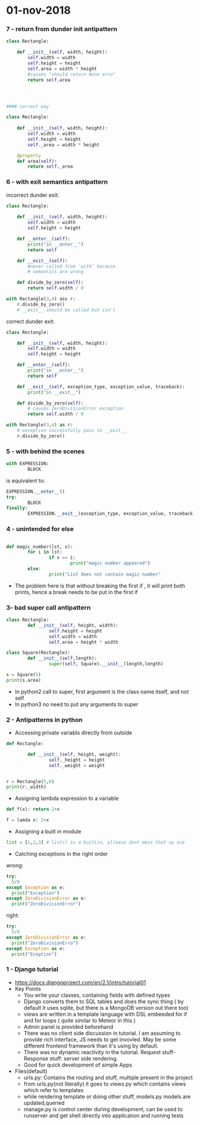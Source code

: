 # 01-nov-2018

### 7 - return from dunder init antipattern

```python
class Rectangle:

	def __init__(self, width, height):
		self.width = width
		self.height = height
		self.area = width * height
		#causes "should return None erro"
		return self.area




#### correct way 

class Rectangle:
		
	def __init__(self, width, height):
		self.width = width
		self.height = height
		self._area = width * height

	@property
	def area(self):
		return self._area


```


### 6 - with exit semantics antipattern

incorrect dunder exit:
```python
class Rectangle:
	
	def __init__(self, width, height):
		self.width = width
		self.height = height

	def __enter__(self):
		print("in __enter__")
		return self

	def __exit__(self):
		#never called from 'with' because
		# semantics are wrong

	def divide_by_zero(self):
		return self.width / 0

with Rectangle(3,4) ass r:
	r.divide_by_zero()
	# __exit__ should be called but isn't
```

correct dunder exit:
```python
class Rectangle:

	def __init__(self, width, height):
		self.width = width
		self.height = height

	def __enter__(self):
		print("in __enter__")
		return self

	def __exit__(self, exception_type, exception_value, traceback):
		print("in __exit__")

	def divide_by_zero(self):
		# causes ZeroDivisionError exception
		return self.width / 0 

with Rectangle(3,4) as r:
	# exception successfully pass to __exit__
	r.divide_by_zero()
```




### 5 - with behind the scenes

```python
with EXPRESSION:
        BLOCK
```
is equivalent to:
```python
EXPRESSION.__enter__()
try:
        BLOCK
finally:
        EXPRESSION.__exit__(exception_type, exception_value, traceback)
```

### 4 - unintended for else

```python

def magic_number(lst, x):
        for i in lst:
                if x == i:
                        print("magic number appeared")
        else:
                print("List does not contain magic number"

```

- The problem here is that without breaking the first if , it will print both prints, hence a break needs to be put in the first if

### 3- bad super call antipattern

```python
class Rectangle:
        def __init__(self, height, width):
                self.height = height
                self.width = width
                self.area = height * width

class Square(Rectangle):
        def __init__(self,length):
                super(self, Square).__init__(length,length)

s = Square(5)
print(s.area)
```

 - In python2 call to super, first argument is the class name itself, and not self
 - In python3 no need to put any arguments to super






### 2 - Antipatterns in python

- Accessing private variabls directly from outside
```python
def Rectangle:

        def __init__(self, height, weight):
                self._height = height
                self._weight = weight


r = Rectangle(5,6)
print(r._width)
```

- Assigning lambda expression to a variable
```python
def f(x): return 2+x

f = lamda x: 2+x 
```

- Assigning a built in module 
```python
list = [1,2,3] # list() is a builtin, pllease dont mess that up xce
```
- Catching exceptions in the right order

wrong:
```python
try:
  5/0
except Exception as e:
  print("Exception")
except ZeroDivisionError as e:
  print("ZeroDivisionError")
```
right:
```python
try:
  5/0
except ZeroDivisionError as e:
  print("ZeroDivisionErro")
except Exception as e:
  print("Eception")
```


### 1 - Django tutorial

- https://docs.djangoproject.com/en/2.1/intro/tutorial01  
- Key Points
  - You write your classes, containing fields with defined types
  - Django converts them to SQL tables and does the sync thing  ( by default it uses sqlite, but there is a MongoDB version out there too)
  - views are written in a template language with DSL embeeded for if and for loops ( quite similar to Meteor in this )
  - Admin panel is provided beforehand
  - There was no client side discussion in tutorial. I am assuming to provide rich interface, JS needs to get invovled. May be some different frontend framework than it's using by default.
  - There was no dynamic reactivity in the tutorial. Request stuff- Response stuff: server side rendering.
  - Good for quick development of simple Apps
- Files(default)
  - urls.py: Contains the routing and stuff, multiple present in the project
  - from urls.py(not literally) it goes to views.py which contains views which refer to templates
  - while rendering template or doing other stuff, models.py models are updated,queried
  - manage.py is control center during development, can be used to runserver and get shell directly into application and running tests
